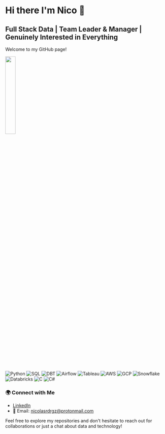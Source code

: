 # Hi there I'm Nico 👋

## Full Stack Data | Team Leader & Manager | Genuinely Interested in Everything

Welcome to my GitHub page! 

<img src="https://i.pinimg.com/originals/e4/26/70/e426702edf874b181aced1e2fa5c6cde.gif" width=25% height=25%>

![Python](https://img.shields.io/badge/-Python-3776AB?style=flat&logo=Python&logoColor=white)
![SQL](https://img.shields.io/badge/-SQL-4479A1?style=flat&logo=MySQL&logoColor=white)
![DBT](https://img.shields.io/badge/-DBT-FF694B?style=flat&logo=DBT&logoColor=white)
![Airflow](https://img.shields.io/badge/-Apache_Airflow-017CEE?style=flat&logo=Apache-Airflow&logoColor=white)
![Tableau](https://img.shields.io/badge/-Tableau-E97627?style=flat&logo=Tableau&logoColor=white)
![AWS](https://img.shields.io/badge/-AWS-232F3E?style=flat&logo=Amazon-AWS&logoColor=white)
![GCP](https://img.shields.io/badge/-Google_Cloud-4285F4?style=flat&logo=Google-Cloud&logoColor=white)
![Snowflake](https://img.shields.io/badge/-Snowflake-29B5E8?style=flat&logo=Snowflake&logoColor=white)
![Databricks](https://img.shields.io/badge/-Databricks-FF3621?style=flat&logo=Databricks&logoColor=white)
![C](https://img.shields.io/badge/-C-A8B9CC?style=flat&logo=C&logoColor=white)
![C#](https://img.shields.io/badge/-C%23-239120?style=flat&logo=c-sharp&logoColor=white)


### 🌍 Connect with Me
- [LinkedIn](https://linkedin.com/in/nicolasrdrgz)
- 📧 Email: nicolasrdrgz@protonmail.com

Feel free to explore my repositories and don't hesitate to reach out for collaborations or just a chat about data and technology!
